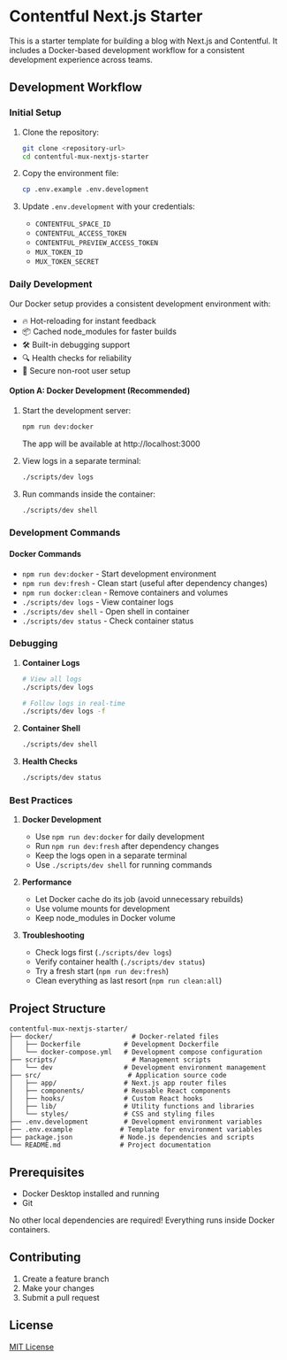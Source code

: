 # Contentful Next.js Starter

This is a starter template for building a blog with Next.js and Contentful. It includes a Docker-based development workflow for a consistent development experience across teams.

## Development Workflow

### Initial Setup

1. Clone the repository:
   ```bash
   git clone <repository-url>
   cd contentful-mux-nextjs-starter
   ```

2. Copy the environment file:
   ```bash
   cp .env.example .env.development
   ```

3. Update `.env.development` with your credentials:
   - `CONTENTFUL_SPACE_ID`
   - `CONTENTFUL_ACCESS_TOKEN`
   - `CONTENTFUL_PREVIEW_ACCESS_TOKEN`
   - `MUX_TOKEN_ID`
   - `MUX_TOKEN_SECRET`

### Daily Development

Our Docker setup provides a consistent development environment with:
- 🔥 Hot-reloading for instant feedback
- 📦 Cached node_modules for faster builds
- 🛠️ Built-in debugging support
- 🔍 Health checks for reliability
- 👤 Secure non-root user setup

#### Option A: Docker Development (Recommended)

1. Start the development server:
   ```bash
   npm run dev:docker
   ```
   The app will be available at http://localhost:3000

2. View logs in a separate terminal:
   ```bash
   ./scripts/dev logs
   ```

3. Run commands inside the container:
   ```bash
   ./scripts/dev shell
   ```

### Development Commands

#### Docker Commands
- `npm run dev:docker` - Start development environment
- `npm run dev:fresh` - Clean start (useful after dependency changes)
- `npm run docker:clean` - Remove containers and volumes
- `./scripts/dev logs` - View container logs
- `./scripts/dev shell` - Open shell in container
- `./scripts/dev status` - Check container status

### Debugging

1. **Container Logs**
   ```bash
   # View all logs
   ./scripts/dev logs
   
   # Follow logs in real-time
   ./scripts/dev logs -f
   ```

2. **Container Shell**
   ```bash
   ./scripts/dev shell
   ```

3. **Health Checks**
   ```bash
   ./scripts/dev status
   ```

### Best Practices

1. **Docker Development**
   - Use `npm run dev:docker` for daily development
   - Run `npm run dev:fresh` after dependency changes
   - Keep the logs open in a separate terminal
   - Use `./scripts/dev shell` for running commands

2. **Performance**
   - Let Docker cache do its job (avoid unnecessary rebuilds)
   - Use volume mounts for development
   - Keep node_modules in Docker volume

3. **Troubleshooting**
   - Check logs first (`./scripts/dev logs`)
   - Verify container health (`./scripts/dev status`)
   - Try a fresh start (`npm run dev:fresh`)
   - Clean everything as last resort (`npm run clean:all`)

## Project Structure

```
contentful-mux-nextjs-starter/
├── docker/                    # Docker-related files
│   ├── Dockerfile           # Development Dockerfile
│   └── docker-compose.yml   # Development compose configuration
├── scripts/                   # Management scripts
│   └── dev                  # Development environment management
├── src/                      # Application source code
│   ├── app/                 # Next.js app router files
│   ├── components/          # Reusable React components
│   ├── hooks/               # Custom React hooks
│   ├── lib/                 # Utility functions and libraries
│   └── styles/              # CSS and styling files
├── .env.development         # Development environment variables
├── .env.example            # Template for environment variables
├── package.json            # Node.js dependencies and scripts
└── README.md               # Project documentation
```

## Prerequisites

- Docker Desktop installed and running
- Git

No other local dependencies are required! Everything runs inside Docker containers.

## Contributing

1. Create a feature branch
2. Make your changes
3. Submit a pull request

## License

[MIT License](LICENSE)

